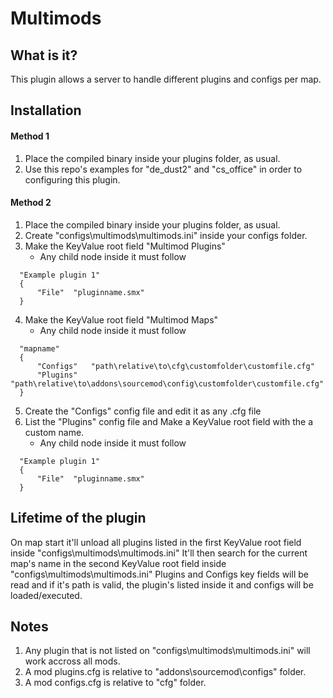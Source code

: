 # Multimods

## What is it?
This plugin allows a server to handle different plugins and configs per map.


## Installation 

#### Method 1
1) Place the compiled binary inside your plugins folder, as usual.
2) Use this repo's examples for "de_dust2" and "cs_office" in order to configuring this plugin.

#### Method 2
1) Place the compiled binary inside your plugins folder, as usual.
2) Create "configs\multimods\multimods.ini" inside your configs folder.
3) Make the KeyValue root field "Multimod Plugins"
    * Any child node inside it must follow 
```
  "Example plugin 1"
  {
      "File"  "pluginname.smx"
  }
```
4) Make the KeyValue root field "Multimod Maps"
    * Any child node inside it must follow
```
  "mapname"
  {
      "Configs"   "path\relative\to\cfg\customfolder\customfile.cfg"
      "Plugins"   "path\relative\to\addons\sourcemod\config\customfolder\customfile.cfg"
  }
```

5) Create the "Configs" config file and edit it as any .cfg file
6) List the "Plugins" config file and Make a KeyValue root field with the a custom name.
    * Any child node inside it must follow
```
  "Example plugin 1"
  {
      "File"  "pluginname.smx"
  }
```

## Lifetime of the plugin
On map start it'll unload all plugins listed in the first KeyValue root field inside "configs\multimods\multimods.ini" 
It'll then search for the current map's name in the second KeyValue root field inside "configs\multimods\multimods.ini"
Plugins and Configs key fields will be read and if it's path is valid, the plugin's listed inside it and configs will be loaded/executed.

## Notes
1) Any plugin that is not listed on "configs\multimods\multimods.ini" will work accross all mods.
2) A mod plugins.cfg is relative to "addons\sourcemod\configs" folder.
3) A mod configs.cfg is relative to "cfg" folder.
